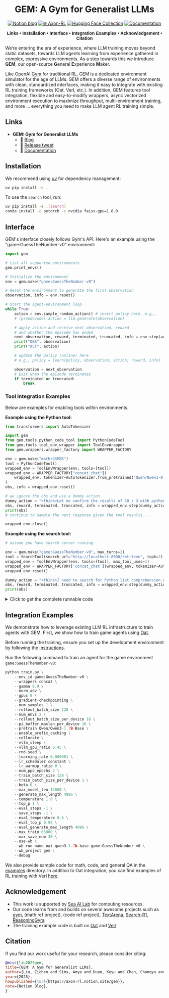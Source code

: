 <div align="center">

# GEM: A Gym for Generalist LLMs


[![Notion blog](https://img.shields.io/badge/Notion-000000?style=for-the-badge&logo=notion&logoColor=white)](https://axon-rl.notion.site/gem) 
[![🌐 Axon-RL](https://img.shields.io/badge/-AxonRL%20project-5865F2?style=for-the-badge)](https://axon-rl.github.io/) 
[![Hugging Face Collection](https://img.shields.io/badge/AxonRL-fcd022?style=for-the-badge&logo=huggingface&logoColor=000&labelColor)](https://huggingface.co/axon-rl) 
[![Documentation](https://img.shields.io/badge/Documentation-blue?style=for-the-badge&logo=readthedocs&logoColor=white)](https://axon-rl.github.io/gem/)

<div align="center" style="font-family: Arial, sans-serif;">
  <p>
    <a href="#links" style="text-decoration: none; font-weight: bold;">Links</a> •
    <a href="#installation" style="text-decoration: none; font-weight: bold;">Installation</a> •
    <a href="#interface" style="text-decoration: none; font-weight: bold;">Interface</a> •
    <a href="#integration-examples" style="text-decoration: none; font-weight: bold;">Integration Examples</a> •
    <a href="#acknowledgement" style="text-decoration: none; font-weight: bold;">Acknowledgement</a> •
    <a href="#citation" style="text-decoration: none; font-weight: bold;">Citation</a> 
  </p>
</div>

</div>

We’re entering the era of experience, where LLM training moves beyond static datasets, towards LLM agents learning from experience gathered in complex, expressive environments. As a step towards this we introduce **GEM**, our open-source **G**eneral **E**xperience **M**aker.

Like OpenAI [Gym](https://github.com/openai/gym) for traditional RL, GEM is a dedicated environment simulator for the age of LLMs. GEM offers a diverse range of environments with clean, standardized interfaces, making it easy to integrate with existing RL training frameworks (Oat, Verl, etc.). In addition, GEM features tool integration, flexible and easy-to-modify wrappers, async vectorized environment execution to maximize throughput, multi-environment training, and more … everything you need to make LLM agent RL training simple.


## Links
* **GEM: Gym for Generalist LLMs**
  * 📜 [Blog](https://axon-rl.notion.site/gem)
  * 🚀 [Release tweet](https://x.com)
  * 📄 [Documentation](https://axon-rl.github.io/gem/)

## Installation

We recommend using [uv](https://docs.astral.sh/uv/getting-started/installation/) for dependency management:

```bash
uv pip install -e .
```

To use the `search` tool, run: 
```bash
uv pip install -e .[search]
conda install -c pytorch -c nvidia faiss-gpu=1.8.0
```

## Interface
GEM's interface closely follows Gym's API. Here's an example using the "game:GuessTheNumber-v0" environment: 

```python 
import gem

# List all supported environments
gem.print_envs()

# Initialize the environment
env = gem.make("game:GuessTheNumber-v0")

# Reset the environment to generate the first observation
observation, info = env.reset()

# Start the agent-environment loop
while True:
    action = env.sample_random_action() # insert policy here, e.g.,
    # (pseudocode) action = llm.generate(observation)

    # apply action and receive next observation, reward
    # and whether the episode has ended
    next_observation, reward, terminated, truncated, info = env.step(action)
    print("OBS", observation)
    print("ACT", action)

    # update the policy (online) here
    # e.g., policy = learn(policy, observation, action, reward, info)

    observation = next_observation
    # Exit when the episode terminates
    if terminated or truncated:
        break
```

### Tool Integration Examples

Below are examples for enabling tools within environments.

**Example using the Python tool:**
```python
from transformers import AutoTokenizer

import gem
from gem.tools.python_code_tool import PythonCodeTool
from gem.tools.tool_env_wrapper import ToolEnvWrapper
from gem.wrappers.wrapper_factory import WRAPPER_FACTORY

env = gem.make("math:GSM8K")
tool = PythonCodeTool()
wrapped_env = ToolEnvWrapper(env, tools=[tool])
wrapped_env = WRAPPER_FACTORY["concat_chat"](
    wrapped_env, tokenizer=AutoTokenizer.from_pretrained("Qwen/Qwen3-0.6B")
)
obs, info = wrapped_env.reset()

# we ignore the obs and use a dummy action
dummy_action = "<think>Let me confirm the results of 10 / 3 with python.</think><python>print(10/3)</python>"
obs, reward, terminated, truncated, info = wrapped_env.step(dummy_action)
print(obs)
# continue to sample the next response given the tool results ...

wrapped_env.close()
```

**Example using the search tool:**
```python
# assume you have search server running

env = gem.make("game:GuessTheNumber-v0", max_turns=2)
tool = SearchTool(search_url="http://localhost:8000/retrieve", topk=2)
wrapped_env = ToolEnvWrapper(env, tools=[tool], max_tool_uses=1)
wrapped_env = WRAPPER_FACTORY['concat_chat'](wrapped_env, tokenizer=AutoTokenizer.from_pretrained("Qwen/Qwen3-0.6B"))
wrapped_env.reset()

dummy_action = "<think>I need to search for Python list comprehension examples</think><search>Python list comprehension examples</search>"
obs, reward, terminated, truncated, info = wrapped_env.step(dummy_action)
print(obs)
```

<details>
<summary>Click to get the complete runnable code</summary>

```python
import subprocess
import time

from transformers import AutoTokenizer

import gem
from gem.tools.search_tool import SearchTool
from gem.tools.tool_env_wrapper import ToolEnvWrapper
from gem.wrappers.wrapper_factory import WRAPPER_FACTORY

# start the search server
serp_api_key = "add you api key" # get api at https://serpapi.com/manage-api-key
server_process = subprocess.Popen([
    'python', '-m', 'gem.tools.search_engine.serp_search_server',
    '--search_url', 'https://serpapi.com/search',
    '--topk', '2', '--serp_api_key', serp_api_key
])
time.sleep(5)

# interact using search tool
env = gem.make("game:GuessTheNumber-v0", max_turns=2)
tool = SearchTool(search_url="http://localhost:8000/retrieve", topk=2)
wrapped_env = ToolEnvWrapper(env, tools=[tool], max_tool_uses=1)
wrapped_env = WRAPPER_FACTORY['concat_chat'](wrapped_env, tokenizer=AutoTokenizer.from_pretrained("Qwen/Qwen3-0.6B"))
wrapped_env.reset()

dummy_action = "<think>I need to search for Python list comprehension examples</think><search>Python list comprehension examples</search>"
obs, reward, terminated, truncated, info = wrapped_env.step(dummy_action)
print(obs)
```
</details>

## Integration Examples

We demonstrate how to leverage existing LLM RL infrastructure to train agents with GEM. First, we show how to train game agents using [Oat](https://github.com/sail-sg/oat). 

Before running the training, ensure you set up the development environment by following the [instructions](https://github.com/axon-rl/gem/tree/main/examples#training-with-oat). 

Run the following command to train an agent for the game environment `game:GuessTheNumber-v0`: 

```python 
python train.py \
    --env_id game:GuessTheNumber-v0 \
    --wrappers concat \
    --gamma 0.9 \
    --norm_adv \
    --gpus 8 \
    --gradient-checkpointing \
    --num_samples 1 \
    --rollout_batch_size 128 \
    --num_envs 2 \
    --rollout_batch_size_per_device 16 \
    --pi_buffer_maxlen_per_device 16 \
    --pretrain Qwen/Qwen3-1.7B-Base \
    --enable_prefix_caching \
    --collocate \
    --vllm_sleep \
    --vllm_gpu_ratio 0.45 \
    --rnd-seed \
    --learning_rate 0.000001 \
    --lr_scheduler constant \
    --lr_warmup_ratio 0 \
    --num_ppo_epochs 2 \
    --train_batch_size 128 \
    --train_batch_size_per_device 1 \
    --beta 0 \
    --max_model_len 12800 \
    --generate_max_length 4096 \
    --temperature 1.0 \
    --top_p 1 \
    --eval_steps -1 \
    --save_steps -1 \
    --eval_temperature 0.6 \
    --eval_top_p 0.95 \
    --eval_generate_max_length 4096 \
    --max_train 65000 \
    --max_save_num 30 \
    --use-wb \
    --wb-run-name oat-qwen3-1.7b-base-game:GuessTheNumber-v0 \
    --wb_project gem \
    --debug
```


We also provide sample code for math, code, and general QA in the [examples](https://github.com/axon-rl/gem/tree/main/examples) directory. In addition to Oat integration, you can find examples of RL training with Verl [here](https://github.com/axon-rl/gem/tree/main/examples#training-with-verl). 


## Acknowledgement
* This work is supported by [Sea AI Lab](https://sail.sea.com/) for computing resources.
* Our code learns from and builds on several awesome projects such as [gym](https://github.com/openai/gym), (math ref project), (code ref project), [TextArena](https://github.com/LeonGuertler/TextArena), [Search-R1](https://github.com/PeterGriffinJin/Search-R1), [ReasoningGym](https://github.com/open-thought/reasoning-gym).
* The training example code is built on [Oat](https://github.com/sail-sg/oat) and [Verl](https://github.com/volcengine/verl).

## Citation
If you find our work useful for your research, please consider citing:

```bibtex
@misc{liu2025gem,
title={GEM: A Gym for Generalist LLMs},
author={Liu, Zichen and Sims, Anya and Duan, Keyu and Chen, Changyu and Yang, Diyi and Lee, Wee Sun and Lin, Min},
year={2025},
howpublished={\url{https://axon-rl.notion.site/gem}},
note={Notion Blog},
}
```